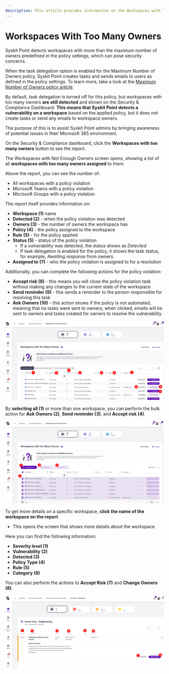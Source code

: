```yaml
---
description: This article provides information on the Workspaces with Too Many Owners report.
---
```



# Workspaces With Too Many Owners

Syskit Point detects workspaces with more than the maximum number of owners predefined in the policy settings, which can pose security concerns. 

When the task delegation option is enabled for the Maximum Number of Owners policy, Syskit Point creates tasks and sends emails to users as defined in the policy settings. To learn more, take a look at the [Maximum Number of Owners policy article](../../governance-and-automation/automated-workflows/maximum-number-of-owners-admin.md). 

By default, task delegation is turned off for this policy, but workspaces with too many owners **are still detected** and shown on the Security & Compliance Dashboard. **This means that Syskit Point detects a vulnerability on a workspace** based on the applied policy, but it does not create tasks or send any emails to workspace owners. 

The purpose of this is to assist Syskit Point admins by
bringing awareness of potential issues in their Microsoft 365 environment. 

On the Security & Compliance dashboard, click the **Workspaces with too many owners** button to see the report.

The Workspaces with Not Enough Owners screen opens, showing a list of all **workspaces with too many owners assigned** to them.

Above the report, you can see the number of:
 * All workspaces with a policy violation
 * Microsoft Teams with a policy violation
 * Microsoft Groups with a policy violation

The report itself provides information on:
  * **Workspace (1)** name
  * **Detected (2)** - when the policy violation was detected
  * **Owners (3)** - the number of owners the workspace has
  * **Policy (4)** - the policy assigned to the workspace
  * **Rule (5)** - for the policy applied
  * **Status (5)** - status of the policy violation
    * If a vulnerability was detected, the status shows as *Detected*
    * If task delegation is enabled for the policy, it shows the task status, for example, *Awaiting response* from owners
  * **Assigned to (7)** - who the policy violation is assigned to for a resolution

Additionally, you can complete the following actions for the policy violation:
  * **Accept risk (8)** - this means you will close the policy violation task without making any changes to the current state of the workspace
  * **Send reminder (9)** - this sends a reminder to the person responsible for resolving this task
  * **Ask Owners (10)** - this action shows if the policy is not automated, meaning that no tasks were sent to owners; when clicked, emails will be sent to owners and tasks created for owners to resolve the vulnerability
  
![Teams and Groups With Only 1 Owner](../../.gitbook/assets/security-compliance-checks_workspaces-too-many-owners.png)

By **selecting all (1)** or more than one workspace, you can perform the bulk action for **Ask Owners (2)**, **Send reminder (3)**, and **Accept risk (4)**. 

![Teams and Groups With Only 1 Owner - Change Owners](../../.gitbook/assets/security-compliance-checks_workspaces-too-many-owners-bulk.png)

To get more details on a specific workspace, **click the name of the workspace on the report**.
  * This opens the screen that shows more details about the workspace

Here you can find the following information: 
 * **Severity level (1)**
 * **Vulnerability (2)**
 * **Detected (3)**
 * **Policy Type (4)**
 * **Rule (5)**
 * **Category (6)**

 You can also perform the actions to **Accept Risk (7)** and **Change Owners (8)**. 

![Workspaces with Not Enough Owners - More Details](../../.gitbook/assets/security-compliance-checks_workspaces-too-many-owners-details.png)
